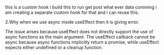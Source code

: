 this is a custom hook i build this to run get post what ever data comming i am creating a separate custom hook for that and i can reuse this.


2.Why when we use async inside useEffect then it is giving error.

 The issue arises because useEffect does not directly support the use of async functions as the main argument. The useEffect callback cannot be async because async functions implicitly return a promise, while useEffect expects either undefined or a cleanup function.